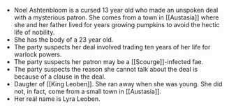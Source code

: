 - Noel Ashtenbloom is a cursed 13 year old who made an unspoken deal with a mysterious patron. She comes from a town in [[Austasia]] where she and her father lived for years growing pumpkins to avoid the hectic life of nobility.
- She has the body of a 23 year old.
- The party suspects her deal involved trading ten years of her life for warlock powers.
- The party suspects her patron may be a [[Scourge]]-infected fae.
- The party suspects the reason she cannot talk about the deal is because of a clause in the deal.
- Daugter of [[King Leoben]]. She ran away when she was young. She did not, in fact, come from a small town in [[Austasia]].
- Her real name is Lyra Leoben.